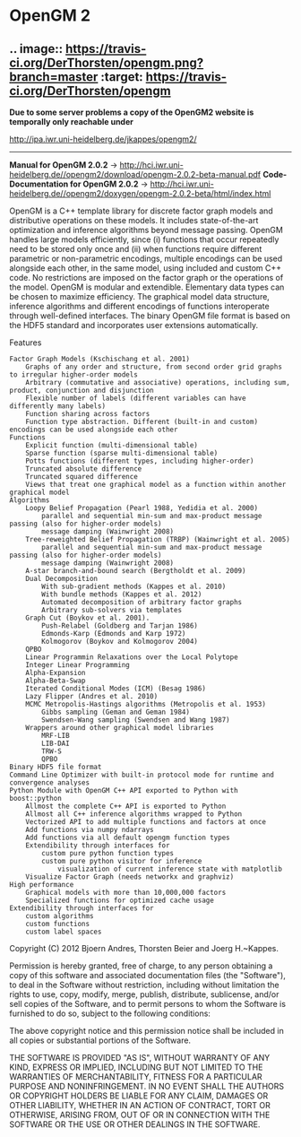 OpenGM 2
========
.. image:: https://travis-ci.org/DerThorsten/opengm.png?branch=master   :target: https://travis-ci.org/DerThorsten/opengm
-----------------------------------------------------------------------------------------------

**Due to some server problems a copy of the OpenGM2 website is temporally only reachable under**

   http://ipa.iwr.uni-heidelberg.de/jkappes/opengm2/ 

-----------------------------------------------------------------------------------------------

**Manual for OpenGM 2.0.2** -> http://hci.iwr.uni-heidelberg.de//opengm2/download/opengm-2.0.2-beta-manual.pdf
**Code-Documentation for OpenGM 2.0.2** -> http://hci.iwr.uni-heidelberg.de//opengm2/doxygen/opengm-2.0.2-beta/html/index.html

OpenGM is a C++ template library for discrete factor graph models and distributive operations on these models. It includes state-of-the-art optimization and inference algorithms beyond message passing. OpenGM handles large models efficiently, since (i) functions that occur repeatedly need to be stored only once and (ii) when functions require different parametric or non-parametric encodings, multiple encodings can be used alongside each other, in the same model, using included and custom C++ code. No restrictions are imposed on the factor graph or the operations of the model. OpenGM is modular and extendible. Elementary data types can be chosen to maximize efficiency. The graphical model data structure, inference algorithms and different encodings of functions interoperate through well-defined interfaces. The binary OpenGM file format is based on the HDF5 standard and incorporates user extensions automatically.

Features

    Factor Graph Models (Kschischang et al. 2001)
        Graphs of any order and structure, from second order grid graphs to irregular higher-order models
        Arbitrary (commutative and associative) operations, including sum, product, conjunction and disjunction
        Flexible number of labels (different variables can have differently many labels)
        Function sharing across factors
        Function type abstraction. Different (built-in and custom) encodings can be used alongside each other
    Functions
        Explicit function (multi-dimensional table)
        Sparse function (sparse multi-dimensional table)
        Potts functions (different types, including higher-order)
        Truncated absolute difference
        Truncated squared difference
        Views that treat one graphical model as a function within another graphical model
    Algorithms
        Loopy Belief Propagation (Pearl 1988, Yedidia et al. 2000)
            parallel and sequential min-sum and max-product message passing (also for higher-order models)
            message damping (Wainwright 2008)
        Tree-reweighted Belief Propagation (TRBP) (Wainwright et al. 2005)
            parallel and sequential min-sum and max-product message passing (also for higher-order models)
            message damping (Wainwright 2008)
        A-star branch-and-bound search (Bergtholdt et al. 2009)
        Dual Decomposition
            With sub-gradient methods (Kappes et al. 2010)
            With bundle methods (Kappes et al. 2012)
            Automated decomposition of arbitrary factor graphs
            Arbitrary sub-solvers via templates
        Graph Cut (Boykov et al. 2001).
            Push-Relabel (Goldberg and Tarjan 1986)
            Edmonds-Karp (Edmonds and Karp 1972)
            Kolmogorov (Boykov and Kolmogorov 2004)
        QPBO
        Linear Programmin Relaxations over the Local Polytope
        Integer Linear Programming
        Alpha-Expansion
        Alpha-Beta-Swap
        Iterated Conditional Modes (ICM) (Besag 1986)
        Lazy Flipper (Andres et al. 2010)
        MCMC Metropolis-Hastings algorithms (Metropolis et al. 1953)
            Gibbs sampling (Geman and Geman 1984)
            Swendsen-Wang sampling (Swendsen and Wang 1987)
        Wrappers around other graphical model libraries
            MRF-LIB
            LIB-DAI
            TRW-S
            QPBO
    Binary HDF5 file format
    Command Line Optimizer with built-in protocol mode for runtime and convergence analyses
    Python Module with OpenGM C++ API exported to Python with boost::python
        Allmost the complete C++ API is exported to Python
        Allmost all C++ inference algorithms wrapped to Python
        Vectorized API to add multiple functions and factors at once
        Add functions via numpy ndarrays
        Add functions via all default opengm function types
        Extendibility through interfaces for
            custom pure python function types
            custom pure python visitor for inference
                visualization of current inference state with matplotlib 
        Visualize Factor Graph (needs networkx and graphviz)
    High performance
        Graphical models with more than 10,000,000 factors
        Specialized functions for optimized cache usage
    Extendibility through interfaces for
        custom algorithms
        custom functions
        custom label spaces

Copyright (C) 2012 Bjoern Andres, Thorsten Beier and Joerg H.~Kappes.

Permission is hereby granted, free of charge, to any person obtaining a copy of this software and associated documentation files (the "Software"), to deal in the Software without restriction, including without limitation the rights to use, copy, modify, merge, publish, distribute, sublicense, and/or sell copies of the Software, and to permit persons to whom the Software is furnished to do so, subject to the following conditions:

The above copyright notice and this permission notice shall be included in all copies or substantial portions of the Software.

THE SOFTWARE IS PROVIDED "AS IS", WITHOUT WARRANTY OF ANY KIND, EXPRESS OR IMPLIED, INCLUDING BUT NOT LIMITED TO THE WARRANTIES OF MERCHANTABILITY, FITNESS FOR A PARTICULAR PURPOSE AND NONINFRINGEMENT. IN NO EVENT SHALL THE AUTHORS OR COPYRIGHT HOLDERS BE LIABLE FOR ANY CLAIM, DAMAGES OR OTHER LIABILITY, WHETHER IN AN ACTION OF CONTRACT, TORT OR OTHERWISE, ARISING FROM, OUT OF OR IN CONNECTION WITH THE SOFTWARE OR THE USE OR OTHER DEALINGS IN THE SOFTWARE.
